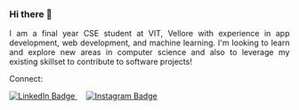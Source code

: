 ### Hi there 👋

<p align="justify">
I am a final year CSE student at VIT, Vellore with experience in app development, web development, and machine learning. I'm looking to learn and explore new areas in computer science and also to leverage my existing skillset to contribute to software projects!
</p>

Connect:

<div id="badges">
    <a href="https://www.linkedin.com/in/shashwat-sinha-090b74218/">
    <img src="https://img.shields.io/badge/LinkedIn-blue?style=for-the-badge&logo=linkedin&logoColor=white" alt="LinkedIn Badge"/>
    </a>
    &nbsp; &nbsp;
    <a href="https://www.instagram.com/shashwat4868/">
    <img src="https://img.shields.io/badge/Instagram-red?style=for-the-badge&logo=instagram&logoColor=white" alt="Instagram Badge"/>
    </a>
</div>
<br/>

